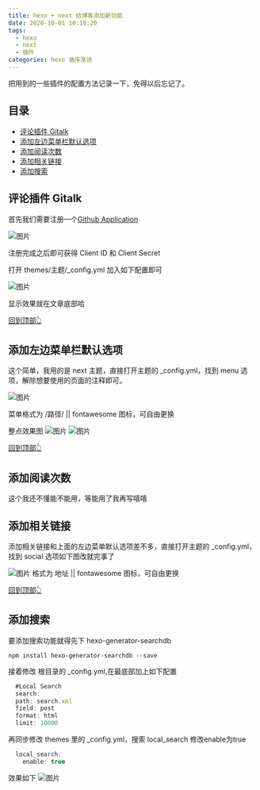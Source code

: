 ```yaml
---
title: hexo + next 给博客添加新功能
date: 2020-10-01 10:10:20
tags: 
  - hexo 
  - next
  - 插件
categories: hexo 循序渐进
---
```

  把用到的一些插件的配置方法记录一下，免得以后忘记了。

## <a id="menu">目录</a>

* [评论插件 Gitalk](#gitalk)
* [添加左边菜单栏默认选项](#leftmenu)
* [添加阅读次数](#reads)
* [添加相关链接](#links)
* [添加搜索](#search)

<!--more-->

## <a id="gitalk">评论插件 Gitalk</a>

首先我们需要注册一个[Github Application](https://github.com/settings/applications/new)

![图片](img1.png)

注册完成之后即可获得 Client ID 和 Client Secret

打开 themes/主题/_config.yml 加入如下配置即可

![图片](img2.png)

显示效果就在文章底部哈

[回到顶部👆](#menu)

## <a id="leftmenu">添加左边菜单栏默认选项</a>

这个简单，我用的是 next 主题，直接打开主题的 _config.yml，找到 menu 选项，解除想要使用的页面的注释即可。

![图片](img3.png)

菜单格式为 /路径/ || fontawesome 图标，可自由更换

整点效果图
![图片](img4.png)
![图片](img5.png)

[回到顶部👆](#menu)

## <a id="reads">添加阅读次数</a>

这个我还不懂能不能用，等能用了我再写嘻嘻

## <a id="links">添加相关链接</a>

添加相关链接和上面的左边菜单默认选项差不多，直接打开主题的 _config.yml，找到 social 选项如下图改就完事了

![图片](img6.png)
格式为 地址 || fontawesome 图标，可自由更换

[回到顶部👆](#menu)

## <a id="search">添加搜索</a>

要添加搜索功能就得先下 hexo-generator-searchdb

` npm install hexo-generator-searchdb --save `

接着修改 根目录的 _config.yml,在最底部加上如下配置

```js
  #Local Search
  search:
  path: search.xml
  field: post
  format: html
  limit: 10000
```

再同步修改 themes 里的 _config.yml，搜索 local_search 修改enable为true

```js
  local_search:
    enable: true
```

效果如下
![图片](img7.png)
